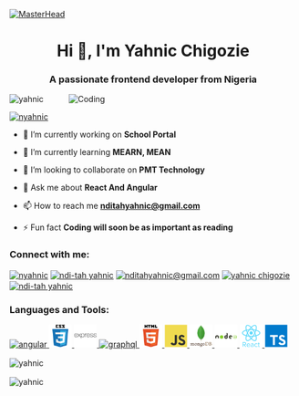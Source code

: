 <!-- ### Hi  👋 I'm Yahnic Chigozie

  ## Skills And Experence

- 🔭 I’m currently working on MEAN Stack App
- 🌱 I’m currently learning React.js
- 👯 I’m looking to collaborate on a School Project
- 🤔 I’m looking for help with ...
- 💬 Ask me about Project Management
- 📫 How to reach me: +2348127380116
- 😄 Pronouns: ...
- ⚡ Fun fact: I do what I do

 -->
<!--  
 [![MasterHead](hhttps://avatars.mds.yandex.net/i?id=4cb40b85e747f3fc33418a7a5deeccd1-5875539-images-thumbs&n=13)](https://avatars.mds.yandex.net/i?id=4cb40b85e747f3fc33418a7a5deeccd1-5875539-images-thumbs&n=13)
  -->
  [![MasterHead]( https://avatars.mds.yandex.net/i?id=4cb40b85e747f3fc33418a7a5deeccd1-5875539-images-thumbs&n=13)](https://yahnic.github.io)
  
 <h1 align="center">Hi 👋, I'm Yahnic Chigozie</h1>
<h3 align="center">A passionate frontend developer from Nigeria</h3>
<img align="right" alt="Coding" width="400" src="https://pbs.twimg.com/media/DfEcTN4UYAA_99u.jpg" alt="">
<p align="left"> <img src="https://komarev.com/ghpvc/?username=yahnic&label=Profile%20views&color=0e75b6&style=flat" alt="yahnic" /> </p>

<p align="left"> <a href="https://twitter.com/nyahnic" target="blank"><img src="https://img.shields.io/twitter/follow/nyahnic?logo=twitter&style=for-the-badge" alt="nyahnic" /></a> </p>

- 🔭 I’m currently working on **School Portal**

- 🌱 I’m currently learning **MEARN, MEAN**

- 👯 I’m looking to collaborate on **PMT Technology**

- 💬 Ask me about **React And Angular**

- 📫 How to reach me **nditahyahnic@gmail.com**

- ⚡ Fun fact **Coding will soon be as important as reading**

<h3 align="left">Connect with me:</h3>
<p align="left">
<a href="https://twitter.com/nyahnic" target="blank"><img align="center" src="https://raw.githubusercontent.com/rahuldkjain/github-profile-readme-generator/master/src/images/icons/Social/twitter.svg" alt="nyahnic" height="30" width="40" /></a>
<a href="https://linkedin.com/in/ndi-tah yahnic" target="blank"><img align="center" src="https://raw.githubusercontent.com/rahuldkjain/github-profile-readme-generator/master/src/images/icons/Social/linked-in-alt.svg" alt="ndi-tah yahnic" height="30" width="40" /></a>
<a href="https://stackoverflow.com/users/nditahyahnic@gmail.com" target="blank"><img align="center" src="https://raw.githubusercontent.com/rahuldkjain/github-profile-readme-generator/master/src/images/icons/Social/stack-overflow.svg" alt="nditahyahnic@gmail.com" height="30" width="40" /></a>
<a href="https://fb.com/yahnic chigozie" target="blank"><img align="center" src="https://raw.githubusercontent.com/rahuldkjain/github-profile-readme-generator/master/src/images/icons/Social/facebook.svg" alt="yahnic chigozie" height="30" width="40" /></a>
<a href="https://www.youtube.com/c/ndi-tah yahnic" target="blank"><img align="center" src="https://raw.githubusercontent.com/rahuldkjain/github-profile-readme-generator/master/src/images/icons/Social/youtube.svg" alt="ndi-tah yahnic" height="30" width="40" /></a>
</p>

<h3 align="left">Languages and Tools:</h3>
<p align="left"> <a href="https://angular.io" target="_blank" rel="noreferrer"> <img src="https://angular.io/assets/images/logos/angular/angular.svg" alt="angular" width="40" height="40"/> </a> <a href="https://www.w3schools.com/css/" target="_blank" rel="noreferrer"> <img src="https://raw.githubusercontent.com/devicons/devicon/master/icons/css3/css3-original-wordmark.svg" alt="css3" width="40" height="40"/> </a> <a href="https://expressjs.com" target="_blank" rel="noreferrer"> <img src="https://raw.githubusercontent.com/devicons/devicon/master/icons/express/express-original-wordmark.svg" alt="express" width="40" height="40"/> </a> <a href="https://graphql.org" target="_blank" rel="noreferrer"> <img src="https://www.vectorlogo.zone/logos/graphql/graphql-icon.svg" alt="graphql" width="40" height="40"/> </a> <a href="https://www.w3.org/html/" target="_blank" rel="noreferrer"> <img src="https://raw.githubusercontent.com/devicons/devicon/master/icons/html5/html5-original-wordmark.svg" alt="html5" width="40" height="40"/> </a> <a href="https://developer.mozilla.org/en-US/docs/Web/JavaScript" target="_blank" rel="noreferrer"> <img src="https://raw.githubusercontent.com/devicons/devicon/master/icons/javascript/javascript-original.svg" alt="javascript" width="40" height="40"/> </a> <a href="https://www.mongodb.com/" target="_blank" rel="noreferrer"> <img src="https://raw.githubusercontent.com/devicons/devicon/master/icons/mongodb/mongodb-original-wordmark.svg" alt="mongodb" width="40" height="40"/> </a> <a href="https://nodejs.org" target="_blank" rel="noreferrer"> <img src="https://raw.githubusercontent.com/devicons/devicon/master/icons/nodejs/nodejs-original-wordmark.svg" alt="nodejs" width="40" height="40"/> </a> <a href="https://reactjs.org/" target="_blank" rel="noreferrer"> <img src="https://raw.githubusercontent.com/devicons/devicon/master/icons/react/react-original-wordmark.svg" alt="react" width="40" height="40"/> </a> <a href="https://www.typescriptlang.org/" target="_blank" rel="noreferrer"> <img src="https://raw.githubusercontent.com/devicons/devicon/master/icons/typescript/typescript-original.svg" alt="typescript" width="40" height="40"/> </a> </p>

<p><img align="center" src="https://github-readme-stats.vercel.app/api/top-langs?username=yahnic&show_icons=true&locale=en&layout=compact" alt="yahnic" /></p>

<p><img align="center" src="https://github-readme-streak-stats.herokuapp.com/?user=yahnic&" alt="yahnic" /></p>
